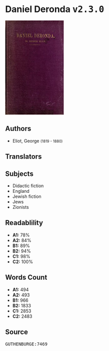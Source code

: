 # Daniel Deronda <kbd>v2.3.0</kbd>

![](./cover.medium.jpg "")

## Authors


 - Eliot, George <small>(1819 - 1880)</small>

## Translators



## Subjects


 - Didactic fiction
 - England
 - Jewish fiction
 - Jews
 - Zionists

## Readablility


 - **A1:** 78%
 - **A2:** 84%
 - **B1:** 89%
 - **B2:** 94%
 - **C1:** 98%
 - **C2:** 100%

## Words Count


 - **A1:** 494
 - **A2:** 493
 - **B1:** 966
 - **B2:** 1833
 - **C1:** 2853
 - **C2:** 2483

## Source


<kbd>GUTHENBURGE:7469</kbd>
